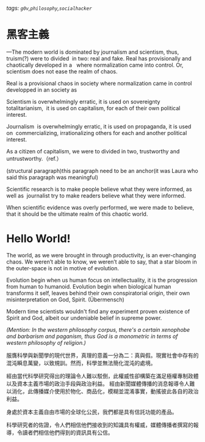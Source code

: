 ###### tags: `g0v`,`philosophy`,`socialhacker`
# 黑客主義

—The modern world is dominated by journalism and scientism, thus, truism(?) were to divided  in two: real and fake. Real has provisionally and chaotically developed in a   where normalization came into control. Or, scientism does not ease the realm of chaos.

Real is a provisional chaos in society where normalization came in control
developped in an society as

Scientism is overwhelmingly erratic, it is used on sovereignty totalitarianism,  it is used on capitalism, for each of their own political interest.

Journalism  is overwhelmingly erratic, it is used on propaganda, it is used on  commercializing, irrationalizing others for each and another political  interest.

As a citizen of capitalism, we were to divided in two, trustworthy and untrustworthy.（ref.）

(structural paragraph)this paragraph need to be an anchor(it was Laura who said this paragraph was meaningful)

Scientific research is to make people believe what they were informed, as well as  journalist try to make readers believe what they were informed. 

When scientific evidence was overly performed, we were made to believe, that it should be the ultimate realm of this chaotic world. 

# Hello World! 

The world, as we were brought in through productivity, is an ever-changing chaos. We weren’t able to know, we weren’t able to say, that a star bloom in the outer-space is not in motive of evolution.

Evolution begin when us human focus on intellectuality, it is the progression from human to humanoid. Evolution begin when biological human transforms it self, leaves behind their own conspiratorial origin, their own misinterpretation on God, Spirit. (Übermensch) 

Modern time scientists wouldn't find any experiment proven existence of Spirit and God, albeit our undeniable belief in supreme power. 

*(Mention: In the western philosophy corpus, there's a certain xenophobe and barbarism and paganism, thus God is a monometric in terms of western philosophy of religion.)*

服膺科學與新聞學的現代世界，真理的意義一分為二：真與假。現實社會中存有的混沌瞬息萬變，以致規訓。然而，科學並無法簡化混沌的處境。

經由當代科學研究得出的理論令人難以駁倒，此權威性卻構築在滿足極權專制政體以及資本主義市場的政治手段與政治利益。
經由新聞媒體傳播的消息報導令人難以消化，此傳播媒介使用於物化、商品化，模糊並混淆事實，動搖彼此各自的政治利益。

身處於資本主義自由市場的全球化公民，我們都是具有信託功能的產品。

科學研究者的佐證，令人們相信他們接收到的知識具有權威，媒體傳播者撰寫的報導，令讀者們相信他們得到的資訊具有公信。

